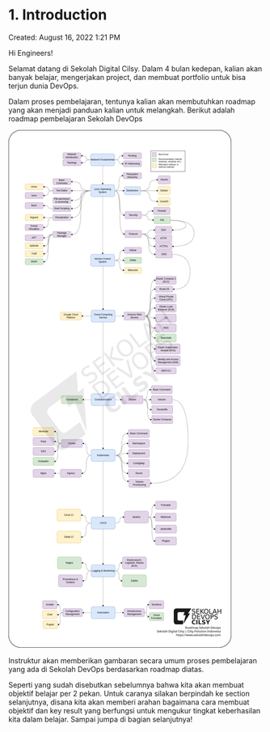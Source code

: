 # 1. Introduction

Created: August 16, 2022 1:21 PM

Hi Engineers!

Selamat datang di Sekolah Digital Cilsy. Dalam 4 bulan kedepan, kalian akan banyak belajar, mengerjakan project, dan membuat portfolio untuk bisa terjun dunia DevOps.

Dalam proses pembelajaran, tentunya kalian akan membutuhkan roadmap yang akan menjadi panduan kalian untuk melangkah. Berikut adalah roadmap pembelajaran Sekolah DevOps

![Roadmap Sekolah Devops.png](1%20Introduction%20834bfe839d9b444a9060300dd14e84ba/Roadmap_Sekolah_Devops.png)

Instruktur akan memberikan gambaran secara umum proses pembelajaran yang ada di Sekolah DevOps berdasarkan roadmap diatas.

Seperti yang sudah disebutkan sebelumnya bahwa kita akan membuat objektif belajar per 2 pekan. Untuk caranya silakan berpindah ke section selanjutnya, disana kita akan memberi arahan bagaimana cara membuat objektif dan key result yang berfungsi untuk mengukur tingkat keberhasilan kita dalam belajar. Sampai jumpa di bagian selanjutnya!